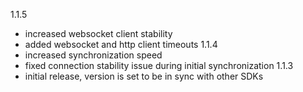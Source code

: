1.1.5
  - increased websocket client stability
  - added websocket and http client timeouts
1.1.4
  - increased synchronization speed
  - fixed connection stability issue during initial synchronization
1.1.3
  - initial release, version is set to be in sync with other SDKs